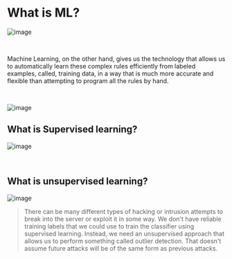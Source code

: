 # What is ML?

![image](https://github.com/user-attachments/assets/7256c78c-a4e8-483c-84c6-b5a296b1378b)

<br>

Machine Learning, on the other hand, gives us the technology that allows us to automatically learn these complex rules efficiently from labeled examples, called, training data, in a way that is much more accurate and flexible than attempting to program all the rules by hand.

<br>

![image](https://github.com/user-attachments/assets/d686727a-4345-4eef-a1f3-a40e56b7f4cd)


## What is Supervised learning?

![image](https://github.com/user-attachments/assets/7cd1c15f-4420-4f46-ab01-4d463ea1a201)

<br>

## What is unsupervised learning?

![image](https://github.com/user-attachments/assets/abf1f40c-e16b-49bd-b3c1-640beaf20e1d)


> There can be many different types of hacking or intrusion attempts to break into the server or exploit it in some way. We don't have reliable training labels that we could use to train the classifier using supervised learning. Instead, we need an unsupervised approach that allows us to perform something called outlier detection. That doesn't assume future attacks will be of the same form as previous attacks.
